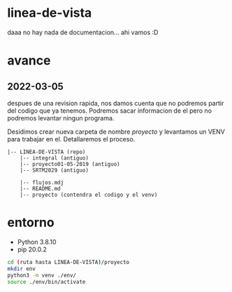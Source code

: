 # linea-de-vista
daaa no hay nada de documentacion... ahi vamos :D
# avance
## 2022-03-05
despues de una revision rapida, nos damos cuenta que no podremos partir del codigo que ya tenemos. Podremos sacar informacion de el pero no podremos levantar ningun programa.

Desidimos crear nueva carpeta de nombre _proyecto_ y levantamos un VENV para trabajar en el. Detallaremos el proceso. 

```
|-- LINEA-DE-VISTA (repo)
    |-- integral (antiguo)
    |-- proyecto01-05-2019 (antiguo)
    |-- SRTM2029 (antiguo)
    
    |-- flujos.mdj
    |-- README.md
    |-- proyecto (contendra el codigo y el venv)
```
# entorno
- Python 3.8.10
- pip 20.0.2

```bash
cd (ruta hasta LINEA-DE-VISTA)/proyecto
mkdir env
python3 -m venv ./env/
source ./env/bin/activate
```